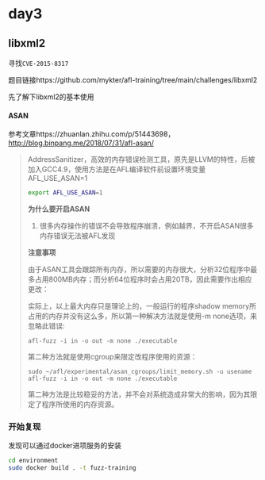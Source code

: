 # day3

## libxml2

寻找`CVE-2015-8317`

题目链接https://github.com/mykter/afl-training/tree/main/challenges/libxml2

先了解下libxml2的基本使用





#### ASAN

参考文章https://zhuanlan.zhihu.com/p/51443698，http://blog.binpang.me/2018/07/31/afl-asan/

> AddressSanitizer，高效的内存错误检测工具，原先是LLVM的特性，后被加入GCC4.9，使用方法是在AFL编译软件前设置环境变量AFL_USE_ASAN=1 
>
> ```bash
> export AFL_USE_ASAN=1
> ```
>
> **为什么要开启ASAN**
>
> 1. 很多内存操作的错误不会导致程序崩溃，例如越界，不开启ASAN很多内存错误无法被AFL发现
>
> **注意事项**
>
> 由于ASAN工具会跟踪所有内存，所以需要的内存很大，分析32位程序中最多占用800MB内存；而分析64位程序时会占用20TB，因此需要作出相应更改：
>
> 实际上，以上最大内存只是理论上的，一般运行的程序shadow memory所占用的内存并没有这么多，所以第一种解决方法就是使用-m none选项，来忽略此错误:
>
> ```
> afl-fuzz -i in -o out -m none ./executable
> ```
>
> 第二种方法就是使用cgroup来限定改程序使用的资源：
>
> ```
> sudo ~/afl/experimental/asan_cgroups/limit_memory.sh -u usename afl-fuzz -i in -o out -m none ./executable
> ```
>
> 第二种方法是比较稳妥的方法，并不会对系统造成非常大的影响，因为其限定了程序所使用的内存资源。

### 开始复现

发现可以通过docker进项服务的安装

```bash
cd environment
sudo docker build . -t fuzz-training
```

